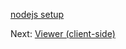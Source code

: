 [nodejs setup](viewer/nodejs.md ':include :type=markdown')

Next: [Viewer (client-side)](viewer/3legged/ui)